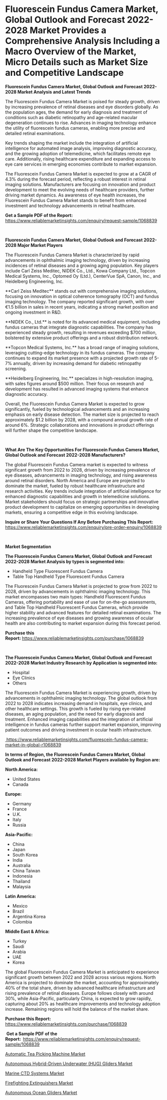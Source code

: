 <p><h1>Fluorescein Fundus Camera Market, Global Outlook and Forecast 2022-2028 Market Provides a Comprehensive Analysis Including a Macro Overview of the Market, Micro Details such as Market Size and Competitive Landscape</h1></p><p><strong>Fluorescein Fundus Camera Market, Global Outlook and Forecast 2022-2028 Market Analysis and Latest Trends</strong></p>
<p><p>The Fluorescein Fundus Camera Market is poised for steady growth, driven by increasing prevalence of retinal diseases and eye disorders globally. As the population ages, the demand for early diagnosis and treatment of conditions such as diabetic retinopathy and age-related macular degeneration continues to rise. Advances in imaging technology enhance the utility of fluorescein fundus cameras, enabling more precise and detailed retinal examinations. </p><p>Key trends shaping the market include the integration of artificial intelligence for automated image analysis, improving diagnostic accuracy, and the growing adoption of telemedicine, which facilitates remote eye care. Additionally, rising healthcare expenditure and expanding access to eye care services in emerging economies contribute to market expansion. </p><p>The Fluorescein Fundus Camera Market is expected to grow at a CAGR of 4.3% during the forecast period, reflecting a robust interest in retinal imaging solutions. Manufacturers are focusing on innovation and product development to meet the evolving needs of healthcare providers, further driving market dynamics. As awareness of eye health increases, the Fluorescein Fundus Camera Market stands to benefit from enhanced investment and technology advancements in retinal healthcare.</p></p>
<p><strong>Get a Sample PDF of the Report:&nbsp;</strong> <a href="https://www.reliablemarketinsights.com/enquiry/request-sample/1068839?utm_campaign=1197&utm_medium=2&utm_source=Github&utm_content=ia&utm_term=11102024&utm_id=fluorescein-fundus-camera-market-global-outlook-and-forecast-2022-2028">https://www.reliablemarketinsights.com/enquiry/request-sample/1068839</a></p>
<p>&nbsp;</p>
<p><strong>Fluorescein Fundus Camera Market, Global Outlook and Forecast 2022-2028 Major Market Players</strong></p>
<p><p>The Fluorescein Fundus Camera Market is characterized by rapid advancements in ophthalmic imaging technology, driven by increasing incidences of retinal diseases and a growing aging population. Key players include Carl Zeiss Meditec, NIDEK Co., Ltd., Kowa Company Ltd., Topcon Medical Systems, Inc., Optomed Oy (Ltd.), CenterVue SpA, Canon, Inc., and Heidelberg Engineering, Inc.</p><p>**Carl Zeiss Meditec** stands out with comprehensive imaging solutions, focusing on innovation in optical coherence tomography (OCT) and fundus imaging technology. The company reported significant growth, with over €1.5 billion in sales in recent years, indicating a strong market position and ongoing investment in R&D.</p><p>**NIDEK Co., Ltd.** is noted for its advanced medical equipment, including fundus cameras that integrate diagnostic capabilities. The company has experienced steady growth, resulting in revenues exceeding $700 million, bolstered by extensive product offerings and a robust distribution network.</p><p>**Topcon Medical Systems, Inc.** has a broad range of imaging solutions, leveraging cutting-edge technology in its fundus cameras. The company continues to expand its market presence with a projected growth rate of 5-7% annually, driven by increasing demand for diabetic retinopathy screening.</p><p>**Heidelberg Engineering, Inc.** specializes in high-resolution imaging, with sales figures around $500 million. Their focus on research and development has resulted in advanced imaging systems that enhance diagnostic accuracy.</p><p>Overall, the Fluorescein Fundus Camera Market is expected to grow significantly, fueled by technological advancements and an increasing emphasis on early disease detection. The market size is projected to reach approximately $1.2 billion by 2028, with a compound annual growth rate of around 6%. Strategic collaborations and innovations in product offerings will further shape the competitive landscape.</p></p>
<p>&nbsp;</p>
<p><strong>What Are The Key Opportunities For Fluorescein Fundus Camera Market, Global Outlook and Forecast 2022-2028 Manufacturers?</strong></p>
<p><p>The global Fluorescein Fundus Camera market is expected to witness significant growth from 2022 to 2028, driven by increasing prevalence of eye diseases, advancements in imaging technology, and rising awareness around retinal disorders. North America and Europe are projected to dominate the market, fueled by robust healthcare infrastructure and research activities. Key trends include integration of artificial intelligence for enhanced diagnostic capabilities and growth in telemedicine solutions. Market stakeholders should focus on strategic partnerships and innovative product development to capitalize on emerging opportunities in developing markets, ensuring a competitive edge in this evolving landscape.</p></p>
<p><strong>Inquire or Share Your Questions If Any Before Purchasing This Report:</strong> <a href="https://www.reliablemarketinsights.com/enquiry/pre-order-enquiry/1068839?utm_campaign=1197&utm_medium=2&utm_source=Github&utm_content=ia&utm_term=11102024&utm_id=fluorescein-fundus-camera-market-global-outlook-and-forecast-2022-2028">https://www.reliablemarketinsights.com/enquiry/pre-order-enquiry/1068839</a></p>
<p>&nbsp;</p>
<p><strong>Market Segmentation</strong></p>
<p><strong>The Fluorescein Fundus Camera Market, Global Outlook and Forecast 2022-2028 Market Analysis by types is segmented into:</strong></p>
<p><ul><li>Handheld Type Fluorescent Fundus Camera</li><li>Table Top Handheld Type Fluorescent Fundus Camera</li></ul></p>
<p><p>The Fluorescein Fundus Camera Market is projected to grow from 2022 to 2028, driven by advancements in ophthalmic imaging technology. This market encompasses two main types: Handheld Fluorescent Fundus Cameras, offering portability and ease of use for on-the-go assessments, and Table Top Handheld Fluorescent Fundus Cameras, which provide higher stability and advanced features for detailed retinal examinations. The increasing prevalence of eye diseases and growing awareness of ocular health are also contributing to market expansion during this forecast period.</p></p>
<p><strong>Purchase this Report:&nbsp;</strong><a href="https://www.reliablemarketinsights.com/purchase/1068839?utm_campaign=1197&utm_medium=2&utm_source=Github&utm_content=ia&utm_term=11102024&utm_id=fluorescein-fundus-camera-market-global-outlook-and-forecast-2022-2028">https://www.reliablemarketinsights.com/purchase/1068839</a></p>
<p>&nbsp;</p>
<p><strong>The Fluorescein Fundus Camera Market, Global Outlook and Forecast 2022-2028 Market Industry Research by Application is segmented into:</strong></p>
<p><ul><li>Hospital</li><li>Eye Clinics</li><li>Others</li></ul></p>
<p><p>The Fluorescein Fundus Camera Market is experiencing growth, driven by advancements in ophthalmic imaging technology. The global outlook from 2022 to 2028 indicates increasing demand in hospitals, eye clinics, and other healthcare settings. This growth is fueled by rising eye-related diseases, an aging population, and the need for early diagnosis and treatment. Enhanced imaging capabilities and the integration of artificial intelligence in fundus cameras further support market expansion, improving patient outcomes and driving investment in ocular health infrastructure.</p></p>
<p><a href="https://www.reliablemarketinsights.com/fluorescein-fundus-camera-market-in-global-r1068839?utm_campaign=1197&utm_medium=2&utm_source=Github&utm_content=ia&utm_term=11102024&utm_id=fluorescein-fundus-camera-market-global-outlook-and-forecast-2022-2028">&nbsp;https://www.reliablemarketinsights.com/fluorescein-fundus-camera-market-in-global-r1068839</a></p>
<p><strong>In terms of Region, the Fluorescein Fundus Camera Market, Global Outlook and Forecast 2022-2028 Market Players available by Region are:</strong></p>
<p>
    <p> <strong> North America: </strong>
        <ul>
            <li>United States</li>
            <li>Canada</li>
        </ul>
        </p> 
    <p> <strong> Europe: </strong>
        <ul>
            <li>Germany</li>
            <li>France</li>
            <li>U.K.</li>
            <li>Italy</li>
            <li>Russia</li>
        </ul>
        </p> 
    <p> <strong> Asia-Pacific: </strong>
        <ul>
            <li>China</li>
            <li>Japan</li>
            <li>South Korea</li>
            <li>India</li>
            <li>Australia</li>
            <li>China Taiwan</li>
            <li>Indonesia</li>
            <li>Thailand</li>
            <li>Malaysia</li>
        </ul>
        </p> 
    <p> <strong> Latin America: </strong>
        <ul>
            <li>Mexico</li>
            <li>Brazil</li>
            <li>Argentina Korea</li>
            <li>Colombia</li>
        </ul>
        </p> 
    <p> <strong> Middle East & Africa: </strong>
        <ul>
            <li>Turkey</li>
            <li>Saudi</li>
            <li>Arabia</li>
            <li>UAE</li>
            <li>Korea</li>
        </ul>
    </p>
    </p>
<p><p>The global Fluorescein Fundus Camera Market is anticipated to experience significant growth between 2022 and 2028 across various regions. North America is projected to dominate the market, accounting for approximately 40% of the total share, driven by advanced healthcare infrastructure and rising prevalence of retinal diseases. Europe follows closely with around 30%, while Asia-Pacific, particularly China, is expected to grow rapidly, capturing about 20% as healthcare improvements and technology adoption increase. Remaining regions will hold the balance of the market share.</p></p>
<p><strong>Purchase this Report: </strong><a href="https://www.reliablemarketinsights.com/purchase/1068839?utm_campaign=1197&utm_medium=2&utm_source=Github&utm_content=ia&utm_term=11102024&utm_id=fluorescein-fundus-camera-market-global-outlook-and-forecast-2022-2028">https://www.reliablemarketinsights.com/purchase/1068839</a></p>
<p>&nbsp;<strong>Get a Sample PDF of the Report:&nbsp;&nbsp;</strong><a href="https://www.reliablemarketinsights.com/enquiry/request-sample/1068839?utm_campaign=1197&utm_medium=2&utm_source=Github&utm_content=ia&utm_term=11102024&utm_id=fluorescein-fundus-camera-market-global-outlook-and-forecast-2022-2028">https://www.reliablemarketinsights.com/enquiry/request-sample/1068839</a></p>
<p><strong></strong></p>
<p><p><a href="https://www.linkedin.com/pulse/automatic-tea-picking-machine-market-trends-detailed-study-kecye?utm_campaign=1197&utm_medium=2&utm_source=Github&utm_content=ia&utm_term=11102024&utm_id=fluorescein-fundus-camera-market-global-outlook-and-forecast-2022-2028">Automatic Tea Picking Machine Market</a></p><p><a href="https://www.linkedin.com/pulse/autonomous-hybrid-driven-underwater-hug-gliders-industry-sector-l4nke?utm_campaign=1197&utm_medium=2&utm_source=Github&utm_content=ia&utm_term=11102024&utm_id=fluorescein-fundus-camera-market-global-outlook-and-forecast-2022-2028">Autonomous Hybrid-Driven Underwater (HUG) Gliders Market</a></p><p><a href="https://www.linkedin.com/pulse/marine-ctd-systems-market-ecosystem-competitive-landscape-strategic-66a5e?utm_campaign=1197&utm_medium=2&utm_source=Github&utm_content=ia&utm_term=11102024&utm_id=fluorescein-fundus-camera-market-global-outlook-and-forecast-2022-2028">Marine CTD Systems Market</a></p><p><a href="https://www.linkedin.com/pulse/firefighting-extinguishers-market-global-share-ranking-overall-nv0de?utm_campaign=1197&utm_medium=2&utm_source=Github&utm_content=ia&utm_term=11102024&utm_id=fluorescein-fundus-camera-market-global-outlook-and-forecast-2022-2028">Firefighting Extinguishers Market</a></p><p><a href="https://www.linkedin.com/pulse/market-leaders-laggards-global-autonomous-ocean-gliders-trends-h8koe?utm_campaign=1197&utm_medium=2&utm_source=Github&utm_content=ia&utm_term=11102024&utm_id=fluorescein-fundus-camera-market-global-outlook-and-forecast-2022-2028">Autonomous Ocean Gliders Market</a></p></p>
